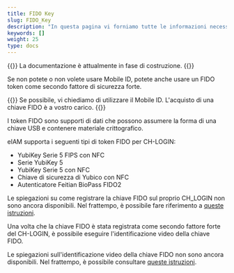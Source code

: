 ```yaml
---
title: FIDO Key
slug: FIDO_Key
description: "In questa pagina vi forniamo tutte le informazioni necessarie per utilizzare una FIDO key come secondo fattore di sicurezza."
keywords: []
weight: 25
type: docs
---
```

{{<alert color="info">}}
La documentazione è attualmente in fase di costruzione.
{{</alert>}}

Se non potete o non volete usare Mobile ID, potete anche usare un FIDO token come secondo fattore di sicurezza forte. 

{{<alert color="warning">}}
Se possibile, vi chiediamo di utilizzare il Mobile ID. L'acquisto di una chiave FIDO è a vostro carico. 
{{</alert>}}

I token FIDO sono supporti di dati che possono assumere la forma di una chiave USB e contenere materiale crittografico.

eIAM supporta i seguenti tipi di token FIDO per CH-LOGIN:
- YubiKey Serie 5 FIPS con NFC
- Serie YubiKey 5
- YubiKey Serie 5 con NFC
- Chiave di sicurezza di Yubico con NFC
- Autenticatore Feitian BioPass FIDO2

Le spiegazioni su come registrare la chiave FIDO sul proprio CH_LOGIN non sono ancora disponibili. Nel frattempo, è possibile fare riferimento a [queste istruzioni](https://help.eiam.swiss/?c=passkeys&l=fr). 

Una volta che la chiave FIDO è stata registrata come secondo fattore forte del CH-LOGIN, è possibile eseguire l'identificazione video della chiave FIDO. 

Le spiegazioni sull'identificazione video della chiave FIDO non sono ancora disponibili. Nel frattempo, è possibile consultare [queste istruzioni](https://help.eiam.swiss/index.php?c=h!vipspasskey&l=en). 

